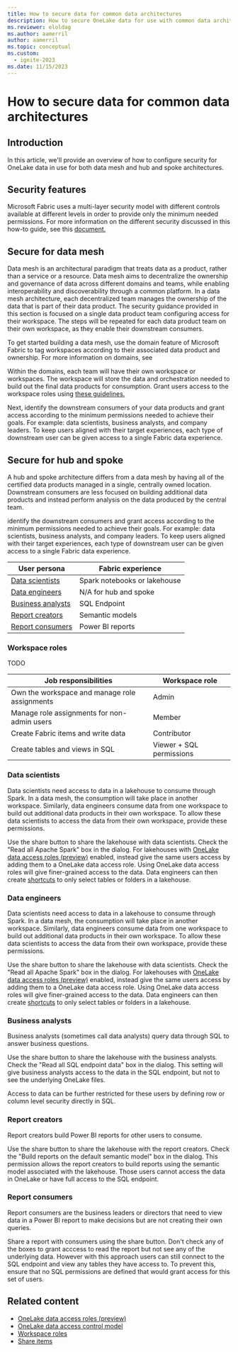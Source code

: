```yaml
---
title: How to secure data for common data architectures
description: How to secure OneLake data for use with common data architectures like data mesh or hub and spoke.
ms.reviewer: eloldag
ms.author: aamerril
author: aamerril
ms.topic: conceptual
ms.custom:
  - ignite-2023
ms.date: 11/15/2023
---
```


# How to secure data for common data architectures

## Introduction

In this article, we'll provide an overview of how to configure security for OneLake data in use for both data mesh and hub and spoke architectures.

## Security features

Microsoft Fabric uses a multi-layer security model with different controls available at different levels in order to provide only the minimum needed permissions. For more information on the different security discussed in this how-to guide, see this [document.](../security/data-access-control-model.md)

## Secure for data mesh

Data mesh is an architectural paradigm that treats data as a product, rather than a service or a resource. Data mesh aims to decentralize the ownership and governance of data across different domains and teams, while enabling interoperability and discoverability through a common platform. In a data mesh architecture, each decentralized team manages the ownership of the data that is part of their data product. The security guidance provided in this section is focused on a single data product team configuring access for their workspace. The steps will be repeated for each data product team on their own workspace, as they enable their downstream consumers.

To get started building a data mesh, use the domain feature of Microsoft Fabric to tag workspaces according to their associated data product and ownership. For more information on domains, see []()

Within the domains, each team will have their own workspace or workspaces. The workspace will store the data and orchestration needed to build out the final data products for consumption. Grant users access to the workspace roles using [these guidelines.](#workspace-roles)

Next, identify the downstream consumers of your data products and grant access according to the minimum permissions needed to achieve their goals. For example: data scientists, business analysts, and company leaders. To keep users aligned with their target experiences, each type of downstream user can be given access to a single Fabric data experience.



## Secure for hub and spoke

A hub and spoke architecture differs from a data mesh by having all of the certified data products managed in a single, centrally owned location. Downstream consumers are less focused on building additional data products and instead perform analysis on the data produced by the central team.

identify the downstream consumers and grant access according to the minimum permissions needed to achieve their goals. For example: data scientists, business analysts, and company leaders. To keep users aligned with their target experiences, each type of downstream user can be given access to a single Fabric data experience.

| User persona | Fabric experience |
| ---- | --- |
| [Data scientists](#data-scientists) | Spark notebooks or lakehouse |
| [Data engineers](#data-engineers) | N/A for hub and spoke |
| [Business analysts](#business-analysts) | SQL Endpoint |
| [Report creators](#report-creators) | Semantic models |
| [Report consumers](#report-consumers) | Power BI reports |

### Workspace roles

TODO

| Job responsibilities | Workspace role |
| ---- | --- |
| Own the workspace and manage role assignments | Admin |
| Manage role assignments for non-admin users | Member |
| Create Fabric items and write data | Contributor |
| Create tables and views in SQL | Viewer + SQL permissions |

### Data scientists

Data scientists need access to data in a lakehouse to consume through Spark. In a data mesh, the consumption will take place in another workspace. Similarly, data engineers consume data from one workspace to build out additional data products in their own workspace. To allow these data scientists to access the data from their own workspace, provide these permissions.

Use the share button to share the lakehouse with data scientists. Check the "Read all Apache Spark" box in the dialog. For lakehouses with [OneLake data access roles (preview)]() enabled, instead give the same users access by adding them to a OneLake data access role. Using OneLake data access roles will give finer-grained access to the data. Data engineers can then create [shortcuts]() to only select tables or folders in a lakehouse.

### Data engineers

Data scientists need access to data in a lakehouse to consume through Spark. In a data mesh, the consumption will take place in another workspace. Similarly, data engineers consume data from one workspace to build out additional data products in their own workspace. To allow these data scientists to access the data from their own workspace, provide these permissions.

Use the share button to share the lakehouse with data scientists. Check the "Read all Apache Spark" box in the dialog. For lakehouses with [OneLake data access roles (preview)]() enabled, instead give the same users access by adding them to a OneLake data access role. Using OneLake data access roles will give finer-grained access to the data. Data engineers can then create [shortcuts]() to only select tables or folders in a lakehouse.

### Business analysts

Business analysts (sometimes call data analysts) query data through SQL to answer business questions.

Use the share button to share the lakehouse with the business analysts. Check the "Read all SQL endpoint data" box in the dialog. This setting will give business analysts access to the data in the SQL endpoint, but not to see the underlying OneLake files.

Access to data can be further restricted for these users by defining row or column level security directly in SQL.

### Report creators

Report creators build Power BI reports for other users to consume.

Use the share button to share the lakehouse with the report creators. Check the "Build reports on the default semantic model" box in the dialog. This permission allows the report creators to build reports using the semantic model associated with the lakehouse. Those users cannot access the data in OneLake or have full access to the SQL endpoint.

### Report consumers

Report consumers are the business leaders or directors that need to view data in a Power BI report to make decisions but are not creating their own queries.

Share a report with consumers using the share button. Don't check any of the boxes to grant acccess to read the report but not see any of the underlying data. However with this approach users can still connect to the SQL endpoint and view any tables they have access to. To prevent this, ensure that no SQL permissions are defined that would grant access for this set of users.


## Related content

- [OneLake data access roles (preview)](./get-started-data-access-roles.md)
- [OneLake data access control model](./data-access-control-model.md)
- [Workspace roles](../../get-started/roles-workspaces.md)
- [Share items](../../get-started/share-items.md)